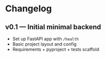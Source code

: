 # Changelog

## v0.1 — Initial minimal backend
- Set up FastAPI app with `/health`
- Basic project layout and config
- Requirements + pyproject + tests scaffold
